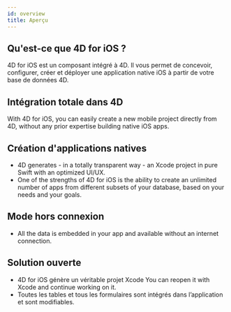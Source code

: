 ```yaml
---
id: overview
title: Aperçu
---
```


## Qu'est-ce que 4D for iOS ?

4D for iOS est un composant intégré à 4D. Il vous permet de concevoir, configurer, créer et déployer une application native iOS à partir de votre base de données 4D.

## Intégration totale dans 4D

With 4D for iOS, you can easily create a new mobile project directly from 4D, without any prior expertise building native iOS apps.

## Création d'applications natives
* 4D generates - in a totally transparent way - an Xcode project in pure Swift with an optimized UI/UX.
* One of the strengths of 4D for iOS is the ability to create an unlimited number of apps from different subsets of your database, based on your needs and your goals.

## Mode hors connexion
* All the data is embedded in your app and available without an internet connection.

## Solution ouverte
* 4D for iOS génère un véritable projet Xcode You can reopen it with Xcode and continue working on it.
* Toutes les tables et tous les formulaires sont intégrés dans l’application et sont modifiables.

